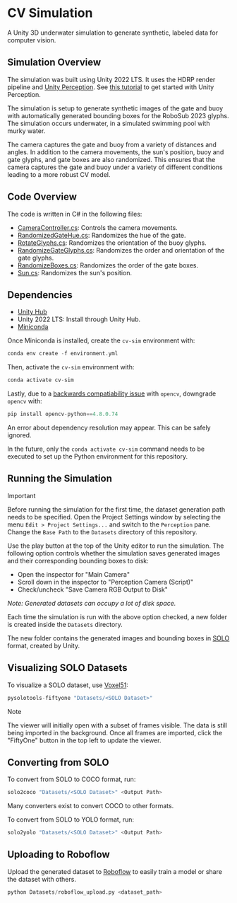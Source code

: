 # CV Simulation

A Unity 3D underwater simulation to generate synthetic, labeled data for computer vision.

## Simulation Overview
The simulation was built using Unity 2022 LTS. It uses the HDRP render pipeline and [Unity Perception](https://docs.unity3d.com/Packages/com.unity.perception@1.0/manual/index.html). See [this tutorial](https://github.com/Unity-Technologies/com.unity.perception/blob/main/com.unity.perception/Documentation~/Tutorial/TUTORIAL.md) to get started with Unity Perception.

The simulation is setup to generate synthetic images of the gate and buoy with automatically generated bounding boxes for the RoboSub 2023 glyphs. The simulation occurs underwater, in a simulated swimming pool with murky water.

The camera captures the gate and buoy from a variety of distances and angles. In addition to the camera movements, the sun's position, buoy and gate glyphs, and gate boxes are also randomized. This ensures that the camera captures the gate and buoy under a variety of different conditions leading to a more robust CV model.

## Code Overview
The code is written in C# in the following files:
- [CameraController.cs](/Assets/CameraController.cs): Controls the camera movements.
- [RandomizedGateHue.cs](/Assets/RandomizeGateHue.cs): Randomizes the hue of the gate.
- [RotateGlyphs.cs](/Assets/RotateGlyphs.cs): Randomizes the orientation of the buoy glyphs.
- [RandomizeGateGlyphs.cs](/Assets/RandomizeGateGlyphs.cs): Randomizes the order and orientation of the gate glyphs.
- [RandomizeBoxes.cs](/Assets/RandomizeBoxes.cs): Randomizes the order of the gate boxes.
- [Sun.cs](/Assets/Sun.cs): Randomizes the sun's position.

## Dependencies
- [Unity Hub](https://unity.com/download)
- Unity 2022 LTS: Install through Unity Hub.
- [Miniconda](https://docs.conda.io/projects/miniconda/en/latest/)

Once Miniconda is installed, create the `cv-sim` environment with:
```python
conda env create -f environment.yml
```

Then, activate the `cv-sim` environment with:
```python
conda activate cv-sim
```

Lastly, due to a [backwards compatiability issue](https://github.com/opencv/opencv-python/issues/884) with `opencv`, downgrade `opencv` with:
```python
pip install opencv-python==4.8.0.74
```
An error about dependency resolution may appear. This can be safely ignored.

In the future, only the `conda activate cv-sim` command needs to be executed to set up the Python environment for this repository.

## Running the Simulation
> [!IMPORTANT]
> Before running the simulation for the first time, the dataset generation path needs to be specified. Open the Project Settings window by selecting the menu `Edit > Project Settings...` and switch to the `Perception` pane. Change the `Base Path` to the `Datasets` directory of this repository.

Use the play button at the top of the Unity editor to run the simulation. The following option controls whether the simulation saves generated images and their corresponding bounding boxes to disk:
- Open the inspector for "Main Camera"
- Scroll down in the inspector to "Perception Camera (Script)"
- Check/uncheck "Save Camera RGB Output to Disk"

_Note: Generated datasets can occupy a lot of disk space._

Each time the simulation is run with the above option checked, a new folder is created inside the `Datasets` directory.

The new folder contains the generated images and bounding boxes in [SOLO](https://docs.unity3d.com/Packages/com.unity.perception@1.0/manual/Schema/SoloSchema.html) format, created by Unity.

## Visualizing SOLO Datasets
To visualize a SOLO dataset, use [Voxel51](https://voxel51.com):
```python
pysolotools-fiftyone "Datasets/<SOLO Dataset>"
```

> [!NOTE]
> The viewer will initially open with a subset of frames visible. The data is still being imported in the background. Once all frames are imported, click the "FiftyOne" button in the top left to update the viewer.

## Converting from SOLO
To convert from SOLO to COCO format, run:
```python
solo2coco "Datasets/<SOLO Dataset>" <Output Path>
```

Many converters exist to convert COCO to other formats.

To convert from SOLO to YOLO format, run:
```python
solo2yolo "Datasets/<SOLO Dataset>" <Output Path>
```

## Uploading to Roboflow
Upload the generated dataset to [Roboflow](https://roboflow.com) to easily train a model or share the dataset with others.

```python
python Datasets/roboflow_upload.py <dataset_path>
```
